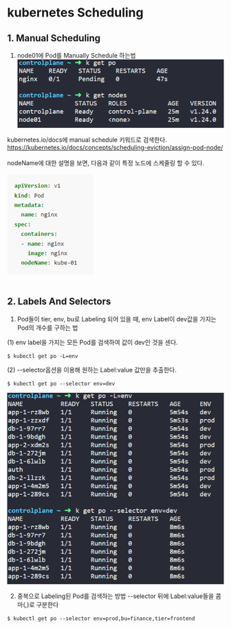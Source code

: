 # kubernetes Scheduling
## 1. Manual Scheduling
1. node01에 Pod를 Manually Schedule 하는법
![default](./image/1118-1.PNG)
<!-- Pod를 할당하려는 Node에 특정 label을 labeling한다. -->
kubernetes.io/docs에 manual schedule 키워드로 검색한다.
https://kubernetes.io/docs/concepts/scheduling-eviction/assign-pod-node/
<br></br>
nodeName에 대한 설명을 보면, 다음과 같이 특정 노드에 스케줄링 할 수 있다.
<br></br>
![default](./image/1118-2.PNG)
<br></br>
## 2. Labels And Selectors
1. Pod들이 tier, env, bu로 Labeling 되어 있을 때, env Label이 dev값을 가지는 Pod의 개수를 구하는 법

(1) env label을 가지는 모든 Pod를 검색하여 값이 dev인 것을 센다.
```
$ kubectl get po -L=env
```

(2) --selector옵션을 이용해 원하는 Label:value 값만을 추출한다.
```
$ kubectl get po --selector env=dev
```
![default](./image/1118-3.PNG)

2. 중복으로 Labeling된 Pod를 검색하는 방법
--selector 뒤에 Label:value들을 콤마(,)로 구분한다
```
$ kubectl get po --selector env=prod,bu=finance,tier=frontend
```
